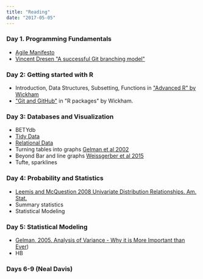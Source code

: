 ```yaml
---
title: "Reading"
date: "2017-05-05"
---
```



### Day 1. Programming Fundamentals  

* [Agile Manifesto](http://agilemanifesto.org/principles.html)
* [Vincent Dresen "A successful Git branching model"](http://nvie.com/posts/a-successful-git-branching-model/)

### Day 2: Getting started with R

* Introduction, Data Structures, Subsetting, Functions in ["Advanced R" by Wickham](http://adv-r.had.co.nz/)
* ["Git and GitHub"](http://r-pkgs.had.co.nz/git.html) in "R packages" by Wickham. 

### Day 3: Databases and Visualization

* BETYdb 
* [Tidy Data](http://r4ds.had.co.nz/tidy-data.html)
* [Relational Data](http://r4ds.had.co.nz/relational-data.html)
* Turning tables into graphs [Gelman et al 2002](http://www.tandfonline.com/doi/abs/10.1198/000313002317572790)
* Beyond Bar and line graphs [Weissgerber et al 2015](http://journals.plos.org/plosbiology/article?id=10.1371/journal.pbio.1002128)
* Tufte, sparklines 

### Day 4: Probability and Statistics

* [Leemis and McQuestion 2008 Univariate Distribution Relationships. Am. Stat.](http://www.math.wm.edu/~leemis/2008amstat.pdf)  
* Summary statistics
* Statistical Modeling

### Day 5: Statistical Modeling

* [Gelman, 2005. Analysis of Variance - Why it is More Important than Ever](https://projecteuclid.org/download/pdfview_1/euclid.aos/1112967698))
* HB
  
### Days 6-9 (Neal Davis)
